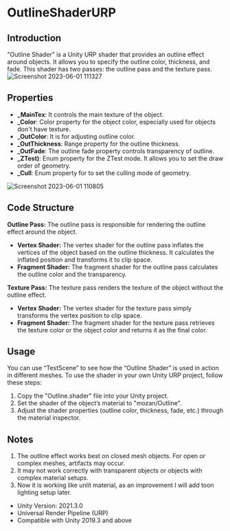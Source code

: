 # OutlineShaderURP
## Introduction
"Outline Shader” is a Unity URP shader that provides an outline effect around objects. It allows you to specify the outline color, thickness, and fade. This shader has two passes: the outline pass and the texture pass.
![Screenshot 2023-06-01 111327](https://github.com/mozankatip/OutlineShaderURP/assets/47041584/103ffba1-391d-4062-971d-b00c24a406cc)

## Properties

* **_MainTex**: It controls the main texture of the object.
* **_Color**: Color property for the object color, especially used for objects don't have texture.
* **_OutColor**: It is for adjusting outline color.
* **_OutThickness**: Range property for the outline thickness.
* **_OutFade**: The outline fade property controls transparency of outline.
* **_ZTest)**: Enum property for the ZTest mode. It allows you to set the draw order of geometry.
* **_Cull**:  Enum property for to set the culling mode of geometry.

![Screenshot 2023-06-01 110805](https://github.com/mozankatip/OutlineShaderURP/assets/47041584/bfb152da-ab8b-472c-98ca-6915fb1fc82c)


## Code Structure

**Outline Pass:** 
The outline pass is responsible for rendering the outline effect around the object.

* **Vertex Shader:** The vertex shader for the outline pass inflates the vertices of the object based on the outline thickness. It calculates the inflated position and transforms it to clip space.
* **Fragment Shader:** The fragment shader for the outline pass calculates the outline color and the transparency.

**Texture Pass:**
The texture pass renders the texture of the object without the outline effect.

* **Vertex Shader:** The vertex shader for the texture pass simply transforms the vertex position to clip space.
* **Fragment Shader:** The fragment shader for the texture pass retrieves the texture color or the object color and returns it as the final color.

## Usage 
You can use “TestScene” to see how the “Outline Shader” is used in action in different meshes. To use the shader in your own Unity URP project, follow these steps:

1. Copy the "Outline.shader" file into your Unity project.
2. Set the shader of the object’s material to "mozan/Outline".
3. Adjust the shader properties (outline color, thickness, fade, etc.) through the material inspector.

## Notes

1. The outline effect works best on closed mesh objects. For open or complex meshes, artifacts may occur.
2. It may not work correctly with transparent objects or objects with complex material setups.
3. Now it is working like unlit material, as an improvement I will add toon lighting setup later.

* Unity Version: 2021.3.0
* Universal Render Pipeline (URP)
* Compatible with Unity 2019.3 and above

